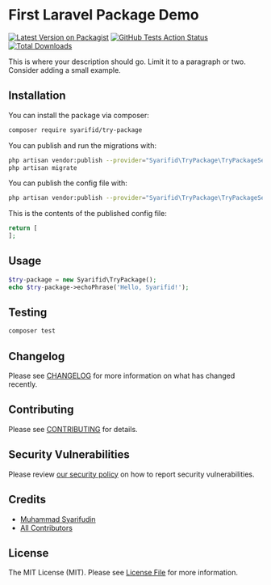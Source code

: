 # First Laravel Package Demo

[![Latest Version on Packagist](https://img.shields.io/packagist/v/syarifid/try-package.svg?style=flat-square)](https://packagist.org/packages/syarifid/try-package)
[![GitHub Tests Action Status](https://img.shields.io/github/workflow/status/syarifid/try-package/run-tests?label=tests)](https://github.com/syarifid/try-package/actions?query=workflow%3ATests+branch%3Amaster)
[![Total Downloads](https://img.shields.io/packagist/dt/syarifid/try-package.svg?style=flat-square)](https://packagist.org/packages/syarifid/try-package)


This is where your description should go. Limit it to a paragraph or two. Consider adding a small example.

## Installation

You can install the package via composer:

```bash
composer require syarifid/try-package
```

You can publish and run the migrations with:

```bash
php artisan vendor:publish --provider="Syarifid\TryPackage\TryPackageServiceProvider" --tag="migrations"
php artisan migrate
```

You can publish the config file with:
```bash
php artisan vendor:publish --provider="Syarifid\TryPackage\TryPackageServiceProvider" --tag="config"
```

This is the contents of the published config file:

```php
return [
];
```

## Usage

```php
$try-package = new Syarifid\TryPackage();
echo $try-package->echoPhrase('Hello, Syarifid!');
```

## Testing

```bash
composer test
```

## Changelog

Please see [CHANGELOG](CHANGELOG.md) for more information on what has changed recently.

## Contributing

Please see [CONTRIBUTING](.github/CONTRIBUTING.md) for details.

## Security Vulnerabilities

Please review [our security policy](../../security/policy) on how to report security vulnerabilities.

## Credits

- [Muhammad Syarifudin](https://github.com/syarifid)
- [All Contributors](../../contributors)

## License

The MIT License (MIT). Please see [License File](LICENSE.md) for more information.
